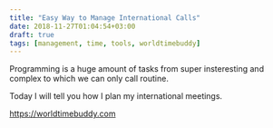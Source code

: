 ```yaml
---
title: "Easy Way to Manage International Calls"
date: 2018-11-27T01:04:54+03:00
draft: true
tags: [management, time, tools, worldtimebuddy]
---
```


Programming is a huge amount of tasks from super insteresting and complex to which we can only call routine.
 
Today I will tell you how I plan my international meetings.

https://worldtimebuddy.com